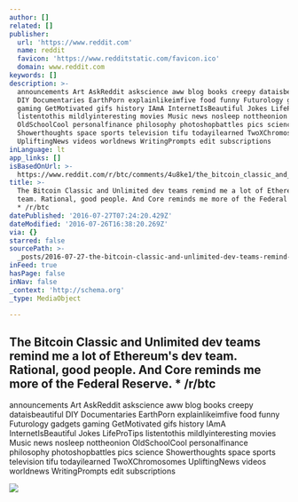 ```yaml
---
author: []
related: []
publisher:
  url: 'https://www.reddit.com'
  name: reddit
  favicon: 'https://www.redditstatic.com/favicon.ico'
  domain: www.reddit.com
keywords: []
description: >-
  announcements Art AskReddit askscience aww blog books creepy dataisbeautiful
  DIY Documentaries EarthPorn explainlikeimfive food funny Futurology gadgets
  gaming GetMotivated gifs history IAmA InternetIsBeautiful Jokes LifeProTips
  listentothis mildlyinteresting movies Music news nosleep nottheonion
  OldSchoolCool personalfinance philosophy photoshopbattles pics science
  Showerthoughts space sports television tifu todayilearned TwoXChromosomes
  UpliftingNews videos worldnews WritingPrompts edit subscriptions
inLanguage: lt
app_links: []
isBasedOnUrl: >-
  https://www.reddit.com/r/btc/comments/4u8ke1/the_bitcoin_classic_and_unlimited_dev_teams/
title: >-
  The Bitcoin Classic and Unlimited dev teams remind me a lot of Ethereum's dev
  team. Rational, good people. And Core reminds me more of the Federal Reserve.
  * /r/btc
datePublished: '2016-07-27T07:24:20.429Z'
dateModified: '2016-07-26T16:38:20.269Z'
via: {}
starred: false
sourcePath: >-
  _posts/2016-07-27-the-bitcoin-classic-and-unlimited-dev-teams-remind-me-a-lot.md
inFeed: true
hasPage: false
inNav: false
_context: 'http://schema.org'
_type: MediaObject

---
```

<article style=""><h1>The Bitcoin Classic and Unlimited dev teams remind me a lot of Ethereum's dev team. Rational, good people. And Core reminds me more of the Federal Reserve. * /r/btc</h1><p>announcements Art AskReddit askscience aww blog books creepy dataisbeautiful DIY Documentaries EarthPorn explainlikeimfive food funny Futurology gadgets gaming GetMotivated gifs history IAmA InternetIsBeautiful Jokes LifeProTips listentothis mildlyinteresting movies Music news nosleep nottheonion OldSchoolCool personalfinance philosophy photoshopbattles pics science Showerthoughts space sports television tifu todayilearned TwoXChromosomes UpliftingNews videos worldnews WritingPrompts edit subscriptions</p><img src="https://www.redditstatic.com/icon.png" /></article>